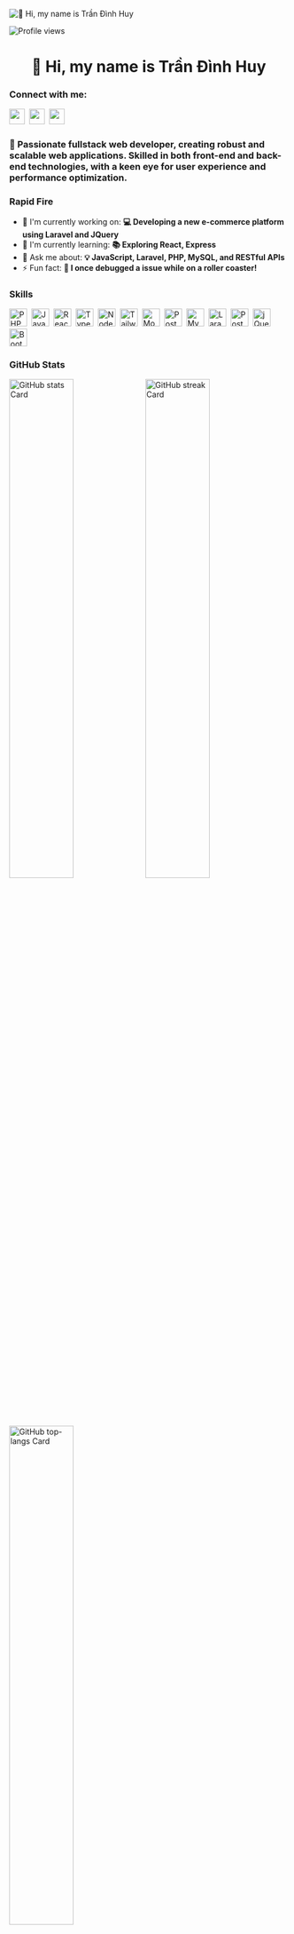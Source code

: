 ![👋 Hi, my name is Trần Đình Huy](https://user-images.githubusercontent.com/10498744/210012254-234538ff-d198-48aa-8964-37e6fd45d227.gif)

![Profile views](https://komarev.com/ghpvc/?username=huytd-it&label=Profile%20views&color=0e75b6&style=flat)

<div id="toc">
  <ul align="center" style="list-style: none">
    <summary>
      <h1>
        👋 Hi, my name is Trần Đình Huy
      </h1>
    </summary>
  </ul>
</div>

**<h3 align="left">Connect with me:</h3>** 
<p align="left"><a href="https://www.linkedin.com/in/trandinhhuy99/" target="_blank"><img src="https://img.shields.io/badge/LinkedIn-0077B5?style=for-the-badge&logo=linkedin&logoColor=white" height="28" style="margin-right: 4px"></a> <a href="https://github.com/huytd-it" target="_blank"><img src="https://img.shields.io/badge/GitHub-100000?style=for-the-badge&logo=github&logoColor=white" height="28" style="margin-right: 4px"></a> <a href="mailto:tdhuy.it@gmail.com" target="_blank"><img src="https://img.shields.io/badge/Gmail-D14836?style=for-the-badge&logo=gmail&logoColor=white" height="28" style="margin-right: 4px"></a></p>

 **<h3 align="left">🚀 Passionate fullstack web developer, creating robust and scalable web applications. Skilled in both front-end and back-end technologies, with a keen eye for user experience and performance optimization.</h3>**

**<h3 align="left">Rapid Fire</h3>**

- 💼 I'm currently working on: **💻 Developing a new e-commerce platform using Laravel and JQuery**
- 🌱 I'm currently learning: **📚 Exploring React, Express**
- 💬 Ask me about: **💡 JavaScript, Laravel, PHP, MySQL, and RESTful APIs**
- ⚡ Fun fact: **🎢 I once debugged a issue while on a roller coaster!**

 **<h3 align="left">Skills</h3>**

<div style="display: flex; flex-wrap: wrap; gap: 4px; justify-content: left;"><img src="https://img.shields.io/badge/PHP-777BB4?logo=php&logoColor=white" height="32" alt="PHP" style="margin-right: 4px"> <img src="https://img.shields.io/badge/JavaScript-F7DF1C?logo=javascript&logoColor=white" height="32" alt="JavaScript" style="margin-right: 4px"> <img src="https://img.shields.io/badge/React-20232A?logo=react&logoColor=61DAFB" height="32" alt="React" style="margin-right: 4px"> <img src="https://img.shields.io/badge/TypeScript-3178C6?logo=typescript&logoColor=white" height="32" alt="TypeScript" style="margin-right: 4px"> <img src="https://img.shields.io/badge/Node.js-8CC84B?logo=node.js&logoColor=white" height="32" alt="Node.js" style="margin-right: 4px"> <img src="https://img.shields.io/badge/Tailwind_CSS-38B2AC?logo=tailwind-css&logoColor=white" height="32" alt="Tailwind CSS" style="margin-right: 4px"> <img src="https://img.shields.io/badge/MongoDB-4EA94B?logo=mongodb&logoColor=white" height="32" alt="MongoDB" style="margin-right: 4px"> <img src="https://img.shields.io/badge/PostgreSQL-316192?logo=postgresql&logoColor=white" height="32" alt="PostgreSQL" style="margin-right: 4px"> <img src="https://img.shields.io/badge/MySQL-4479A1?logo=mysql&logoColor=white" height="32" alt="MySQL" style="margin-right: 4px"> <img src="https://img.shields.io/badge/Laravel-F05032?logo=laravel&logoColor=white" height="32" alt="Laravel" style="margin-right: 4px"> <img src="https://img.shields.io/badge/Postman-FF6C37?logo=postman&logoColor=white" height="32" alt="Postman" style="margin-right: 4px"> <img src="https://img.shields.io/badge/jQuery-0769AD?logo=jquery&logoColor=white" height="32" alt="jQuery" style="margin-right: 4px"> <img src="https://img.shields.io/badge/Bootstrap-563D7C?logo=bootstrap&logoColor=white" height="32" alt="Bootstrap" style="margin-right: 4px"></div>

 **<h3 align="left">GitHub Stats</h3>**

<p align="left">
  <img width="48%" src="https://github-readme-stats.vercel.app/api?username=huytd-it&theme=react&hide_title=false&hide_rank=false&show_icons=false&include_all_commits=false&count_private=true&line_height=23" alt="GitHub stats Card" />
  <img width="48%" src="https://streak-stats.demolab.com/?user=huytd-it&theme=react&hide_border=false&date_format=M+j%5B%2C+Y%5D&mode=daily&hide_total_contributions=false&hide_current_streak=false&hide_longest_streak=false&card_height=200" alt="GitHub streak Card" />
</p>

<p align="left">
  <img width="48%" src="https://github-readme-stats.vercel.app/api/top-langs?username=huytd-it&theme=react&hide_title=false&layout=compact&langs_count=6&hide_progress=false&card_width=400" alt="GitHub top-langs Card" />
</p>

<!--START_SECTION:waka-->

```txt
From: 24 July 2022 - To: 26 September 2025

Total Time: 3,277 hrs 20 mins

PHP                        1,754 hrs 15 mins>>>>>>>>>>>>>------------   53.30 %
JavaScript                 1,086 hrs 33 mins>>>>>>>>-----------------   33.01 %
TypeScript                 120 hrs 22 mins >------------------------   03.66 %
CSS                        57 hrs 19 mins  -------------------------   01.74 %
Python                     51 hrs 35 mins  -------------------------   01.57 %
SQL                        51 hrs 21 mins  -------------------------   01.56 %
Blade Template             46 hrs 3 mins   -------------------------   01.40 %
Markdown                   22 hrs 44 mins  -------------------------   00.69 %
JSON                       21 hrs 56 mins  -------------------------   00.67 %
HTML                       15 hrs 31 mins  -------------------------   00.47 %
```

<!--END_SECTION:waka-->
